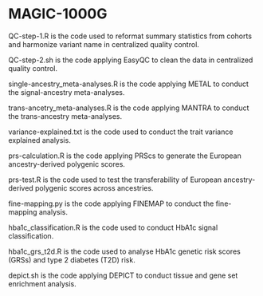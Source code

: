 # MAGIC-1000G

QC-step-1.R is the code used to reformat summary statistics from cohorts and harmonize variant name in centralized quality control.

QC-step-2.sh is the code applying EasyQC to clean the data in centralized quality control.

single-ancestry_meta-analyses.R is the code applying METAL to conduct the signal-ancestry meta-analyses.

trans-ancetry_meta-analyses.R is the code applying MANTRA to conduct the trans-ancestry meta-analyses.

variance-explained.txt is the code used to conduct the trait variance explained analysis.

prs-calculation.R is the code applying PRScs to generate the European ancestry-derived polygenic scores.

prs-test.R is the code used to test the transferability of European ancestry-derived polygenic scores across ancestries.

fine-mapping.py is the code applying FINEMAP to conduct the fine-mapping analysis.

hba1c_classification.R is the code used to conduct HbA1c signal classification.

hba1c_grs_t2d.R is the code used to analyse HbA1c genetic risk scores (GRSs) and type 2 diabetes (T2D) risk.

depict.sh is the code applying DEPICT to conduct tissue and gene set enrichment analysis.
